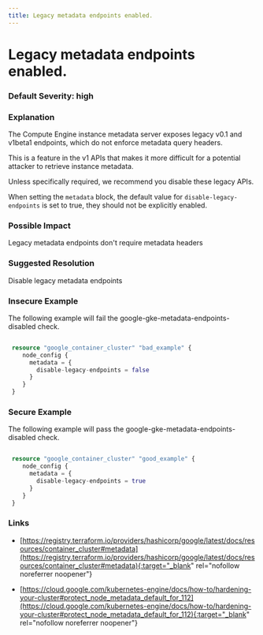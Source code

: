 ```yaml
---
title: Legacy metadata endpoints enabled.
---
```


# Legacy metadata endpoints enabled.

### Default Severity: <span class="severity high">high</span>

### Explanation

The Compute Engine instance metadata server exposes legacy v0.1 and v1beta1 endpoints, which do not enforce metadata query headers. 

This is a feature in the v1 APIs that makes it more difficult for a potential attacker to retrieve instance metadata. 

Unless specifically required, we recommend you disable these legacy APIs.

When setting the <code>metadata</code> block, the default value for <code>disable-legacy-endpoints</code> is set to true, they should not be explicitly enabled.

### Possible Impact
Legacy metadata endpoints don't require metadata headers

### Suggested Resolution
Disable legacy metadata endpoints


### Insecure Example

The following example will fail the google-gke-metadata-endpoints-disabled check.
```terraform

 resource "google_container_cluster" "bad_example" {
    node_config {
      metadata = {
        disable-legacy-endpoints = false
      }
    }
 }
```



### Secure Example

The following example will pass the google-gke-metadata-endpoints-disabled check.
```terraform

 resource "google_container_cluster" "good_example" {
    node_config {
      metadata = {
        disable-legacy-endpoints = true
      }
    }
 }
```



### Links


- [https://registry.terraform.io/providers/hashicorp/google/latest/docs/resources/container_cluster#metadata](https://registry.terraform.io/providers/hashicorp/google/latest/docs/resources/container_cluster#metadata){:target="_blank" rel="nofollow noreferrer noopener"}

- [https://cloud.google.com/kubernetes-engine/docs/how-to/hardening-your-cluster#protect_node_metadata_default_for_112](https://cloud.google.com/kubernetes-engine/docs/how-to/hardening-your-cluster#protect_node_metadata_default_for_112){:target="_blank" rel="nofollow noreferrer noopener"}



